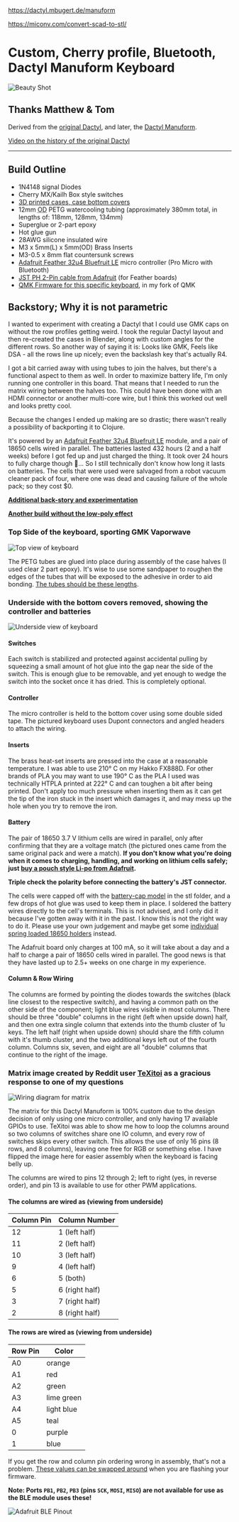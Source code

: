 



https://dactyl.mbugert.de/manuform

https://miconv.com/convert-scad-to-stl/


# Custom, Cherry profile, Bluetooth, Dactyl Manuform Keyboard

![Beauty Shot](images/P1090436.jpg)

## Thanks Matthew & Tom

Derived from the [original Dactyl](https://github.com/adereth/dactyl-keyboard), and later, the [Dactyl Manuform](https://github.com/tshort/dactyl-keyboard).

[Video on the history of the original Dactyl](https://www.youtube.com/watch?v=uk3A41U0iO4)

----

## Build Outline

* 1N4148 signal Diodes
* Cherry MX/Kailh Box style switches
* [3D printed cases, case bottom covers](stl-models)
* 12mm <abbr title="Outer Diameter">OD</abbr> PETG watercooling tubing (approximately 380mm total, in lengths of: 118mm, 128mm, 134mm)
* Superglue or 2-part epoxy
* Hot glue gun
* 28AWG silicone insulated wire
* M3 x 5mm(L) x 5mm(OD) Brass Inserts
* M3-0.5 x 8mm flat countersunk screws
* [Adafruit Feather 32u4 Bluefruit LE](https://www.adafruit.com/product/2829) micro controller (Pro Micro with Bluetooth)
* [JST PH 2-Pin cable from Adafruit](https://www.adafruit.com/product/261) (for Feather boards)
* [QMK Firmware for this specific keyboard](https://github.com/jamiehs/qmk_firmware/tree/master/keyboards/dactyl_manuform_bluetooth), in my fork of QMK

## Backstory; Why it is not parametric

I wanted to experiment with creating a Dactyl that I could use GMK caps on without the row profiles getting weird. I took the regular Dactyl layout and then re-created the cases in Blender, along with custom angles for the different rows. So another way of saying it is: Looks like GMK, Feels like DSA - all the rows line up nicely; even the backslash key that's actually R4.

I got a bit carried away with using tubes to join the halves, but there's a functional aspect to them as well. In order to maximize battery life, I'm only running one controller in this board. That means that I needed to run the matrix wiring between the halves too. This could have been done with an HDMI connector or another multi-core wire, but I think this worked out well and looks pretty cool.

Because the changes I ended up making are so drastic; there wasn't really a possibility of backporting it to Clojure.

It's powered by an [Adafruit Feather 32u4 Bluefruit LE](https://www.adafruit.com/product/2829) module, and a pair of 18650 cells wired in parallel. The batteries lasted 432 hours (2 and a half weeks) before I got fed up and just charged the thing. It took over 24 hours to fully charge though 🤨... So I still technically don't know how long it lasts on batteries. The cells that were used were salvaged from a robot vacuum cleaner pack of four, where one was dead and causing failure of the whole pack; so they cost $0.

**[Additional back-story and experimentation](https://www.reddit.com/r/ErgoMechKeyboards/comments/fos88x/progress_on_my_custom_cherrygmkcompatible_dactyl/)** 

**[Another build without the low-poly effect](https://www.reddit.com/r/MechanicalKeyboards/comments/g5shvi/custom_bluetooth_dactyl_manuform_additional_notes/fo5afsn/)** 

### Top Side of the keyboard, sporting GMK Vaporwave

![Top view of keyboard](images/P1090437.jpg)

The PETG tubes are glued into place during assembly of the case halves (I used clear 2 part epoxy). It's wise to use some sandpaper to roughen the edges of the tubes that will be exposed to the adhesive in order to aid bonding. [The tubes should be these lengths](https://raw.githubusercontent.com/jamiehs/custom-bluetooth-dactyl-manuform/master/images/tubes.jpg).

### Underside with the bottom covers removed, showing the controller and batteries

![Underside view of keyboard](images/P1090425.jpg)

#### Switches

Each switch is stabilized and protected against accidental pulling by squeezing a small amount of hot glue into the gap near the side of the switch. This is enough glue to be removable, and yet enough to wedge the switch into the socket once it has dried. This is completely optional.

#### Controller

The micro controller is held to the bottom cover using some double sided tape. The pictured keyboard uses Dupont connectors and angled headers to attach the wiring.

#### Inserts

The brass heat-set inserts are pressed into the case at a reasonable temperature. I was able to use 210&deg; C on my Hakko FX888D. For other brands of PLA you may want to use 190&deg; C as the PLA I used was technically HTPLA printed at 222&deg; C and can toughen a bit after being printed. Don't apply too much pressure when inserting them as it can get the tip of the iron stuck in the insert which damages it, and may mess up the hole when you try to remove the iron.

#### Battery

The pair of 18650 3.7 V lithium cells are wired in parallel, only after confirming that they are a voltage match (the pictured ones came from the same original pack and were a match). **If you don't know what you're doing when it comes to charging, handling, and working on lithium cells safely; just [buy a pouch style Li-po from Adafruit](https://www.adafruit.com/product/258).**

**Triple check the polarity before connecting the battery's JST connector.**

The cells were capped off with the [battery-cap model](stl-models/battery-cap.stl) in the stl folder, and a few drops of hot glue was used to keep them in place. I soldered the battery wires directly to the cell's terminals. This is not advised, and I only did it because I've gotten away with it in the past. I know this is not the right way to do it. Please use your own judgement and maybe get some [individual spring loaded 18650 holders](https://www.amazon.com/dp/B013DUOJV4) instead.

The Adafruit board only charges at 100 mA, so it will take about a day and a half to charge a pair of 18650 cells wired in parallel. The good news is that they have lasted up to 2.5+ weeks on one charge in my experience.

#### Column & Row Wiring

The columns are formed by pointing the diodes towards the switches (black line closest to the respective switch), and having a common path on the other side of the component; light blue wires visible in most columns. There should be three "double" columns in the right (left when upside down) half, and then one extra single column that extends into the thumb cluster of 1u keys. The left half (right when upside down) should share the fifth column with it's thumb cluster, and the two additional keys left out of the fourth column. Columns six, seven, and eight are all "double" columns that continue to the right of the image.

### Matrix image created by Reddit user [TeXitoi](https://www.reddit.com/user/TeXitoi/) as a gracious response to one of my questions

![Wiring diagram for matrix](images/matrix-diodes-flipped.png)

The matrix for this Dactyl Manuform is 100% custom due to the design decision of only using one micro controller, and only having 17 available GPIOs to use. TeXitoi was able to show me how to loop the columns around so two columns of switches share one IO column, and every row of switches skips every other switch. This allows the use of only 16 pins (8 rows, and 8 columns), leaving one free for RGB or something else. I have flipped the image here for easier assembly when the keyboard is facing belly up.

The columns are wired to pins 12 through 2; left to right (yes, in reverse order), and pin 13 is available to use for other PWM applications.

#### The columns are wired as (viewing from underside)

|Column Pin | Column Number |
|--------|------------------|
| 12     | 1 (left half)    |
| 11     | 2 (left half)    |
| 10     | 3 (left half)    |
| 9      | 4 (left half)    |
| 6      | 5 (both)         |
| 5      | 6 (right half)   |
| 3      | 7 (right half)   |
| 2      | 8 (right half)   |

#### The rows are wired as (viewing from underside)

|Row Pin | Color        |
|--------|--------------|
| A0     | orange       |
| A1     | red          |
| A2     | green        |
| A3     | lime green   |
| A4     | light blue   |
| A5     | teal         |
| 0      | purple       |
| 1      | blue         |

If you get the row and column pin ordering wrong in assembly, that's not a problem. [These values can be swapped around](https://github.com/jamiehs/qmk_firmware/blob/master/keyboards/dactyl_manuform_bluetooth/config.h#L18-L19) when you are flashing your firmware.

**Note: Ports `PB1`, `PB2`, `PB3` (pins `SCK`, `MOSI`, `MISO`) are not available for use as the BLE module uses these!**

![Adafruit BLE Pinout](images/adafruit_products_Feather_32u4_Bluefruit_v2.3-1.png)

